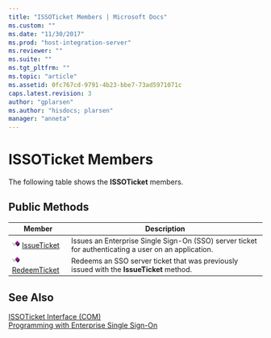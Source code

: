 ```yaml
---
title: "ISSOTicket Members | Microsoft Docs"
ms.custom: ""
ms.date: "11/30/2017"
ms.prod: "host-integration-server"
ms.reviewer: ""
ms.suite: ""
ms.tgt_pltfrm: ""
ms.topic: "article"
ms.assetid: 0fc767cd-9791-4b23-bbe7-73ad5971071c
caps.latest.revision: 3
author: "gplarsen"
ms.author: "hisdocs; plarsen"
manager: "anneta"
---
```

# ISSOTicket Members
The following table shows the **ISSOTicket** members.  
  
## Public Methods  
  
|Member|Description|  
|------------|-----------------|  
|![](../esso/media/pubmethod.gif "pubmethod") [IssueTicket](../esso/issoticket-issueticket-method.md)|Issues an Enterprise Single Sign-On (SSO) server ticket for authenticating a user on an application.|  
|![](../esso/media/pubmethod.gif "pubmethod") [RedeemTicket](../esso/issoticket-redeemticket-method.md)|Redeems an SSO server ticket that was previously issued with the **IssueTicket** method.|  
  
## See Also  
 [ISSOTicket Interface (COM)](../esso/issoticket-interface-com.md)   
 [Programming with Enterprise Single Sign-On](../esso/programming-with-enterprise-single-sign-on.md)